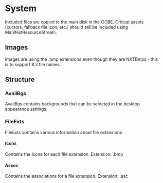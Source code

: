 # System
Included files are copied to the main disk in the OOBE. Critical assets (cursors, fallback file icon, etc.) should still be included using ManifestResourceStream.

## Images
Images are using the .bmp extensions even though they are NXTBmps - this is to support 8.3 file names.

## Structure

### AvailBgs
AvailBgs contains backgrounds that can be selected in the desktop appearance settings.

### FileExts
FileExts contains various information about file extensions

#### Icons
Contains the icons for each file extension. Extension: .bmp

#### Assoc
Contains the associations for a file extension. Extension: .asc